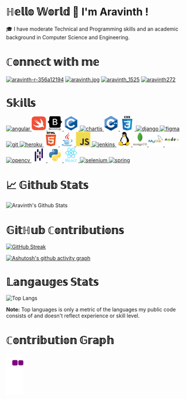 # ℍ𝕖𝕝𝕝𝕠 𝕎𝕠𝕣𝕝𝕕 👋 I'm Aravinth !

🎓 I have moderate Technical and Programming skills and an academic background in Computer Science and Engineering.

# ℂ𝕠𝕟𝕟𝕖𝕔𝕥 𝕨𝕚𝕥𝕙 𝕞𝕖

<p align="left">

<p align="left">
<a href="https://linkedin.com/in/aravinth-r-356a12194" target="blank"><img align="center" src="https://raw.githubusercontent.com/rahuldkjain/github-profile-readme-generator/master/src/images/icons/Social/linked-in-alt.svg" alt="aravinth-r-356a12194" height="30" width="40" /></a>
<a href="https://instagram.com/aravinth.jpg" target="blank"><img align="center" src="https://raw.githubusercontent.com/rahuldkjain/github-profile-readme-generator/master/src/images/icons/Social/instagram.svg" alt="aravinth.jpg" height="30" width="40" /></a>
<a href="https://www.codechef.com/users/aravinth_1525" target="blank"><img align="center" src="https://cdn.jsdelivr.net/npm/simple-icons@3.1.0/icons/codechef.svg" alt="aravinth_1525" height="30" width="40" /></a>
<a href="https://auth.geeksforgeeks.org/user/aravinth272" target="blank"><img align="center" src="https://raw.githubusercontent.com/rahuldkjain/github-profile-readme-generator/master/src/images/icons/Social/geeks-for-geeks.svg" alt="aravinth272" height="30" width="40" /></a>
</p>

# 𝕊𝕜𝕚𝕝𝕝𝕤

<p align="left"> <a href="https://angular.io" target="_blank" rel="noreferrer"> <img src="https://angular.io/assets/images/logos/angular/angular.svg" alt="angular" width="40" height="40"/> </a> <a href="https://developer.apple.com/swift/" target="_blank" rel="noreferrer"><img src="https://raw.githubusercontent.com/devicons/devicon/master/icons/swift/swift-original.svg" alt="swift" width="40" height="40"/> </a><a href="https://getbootstrap.com" target="_blank" rel="noreferrer"> <img src="https://raw.githubusercontent.com/devicons/devicon/master/icons/bootstrap/bootstrap-plain-wordmark.svg" alt="bootstrap" width="40" height="40"/> </a> <a href="https://www.cprogramming.com/" target="_blank" rel="noreferrer"> <img src="https://raw.githubusercontent.com/devicons/devicon/master/icons/c/c-original.svg" alt="c" width="40" height="40"/> </a> <a href="https://www.chartjs.org" target="_blank" rel="noreferrer"> <img src="https://www.chartjs.org/media/logo-title.svg" alt="chartjs" width="40" height="40"/> </a> <a href="https://www.w3schools.com/cpp/" target="_blank" rel="noreferrer"> <img src="https://raw.githubusercontent.com/devicons/devicon/master/icons/cplusplus/cplusplus-original.svg" alt="cplusplus" width="40" height="40"/> </a> <a href="https://www.w3schools.com/css/" target="_blank" rel="noreferrer"> <img src="https://raw.githubusercontent.com/devicons/devicon/master/icons/css3/css3-original-wordmark.svg" alt="css3" width="40" height="40"/> </a> <a href="https://www.djangoproject.com/" target="_blank" rel="noreferrer"> <img src="https://cdn.worldvectorlogo.com/logos/django.svg" alt="django" width="40" height="40"/> </a> <a href="https://www.figma.com/" target="_blank" rel="noreferrer"> <img src="https://www.vectorlogo.zone/logos/figma/figma-icon.svg" alt="figma" width="40" height="40"/> </a> <a href="https://git-scm.com/" target="_blank" rel="noreferrer"> <img src="https://www.vectorlogo.zone/logos/git-scm/git-scm-icon.svg" alt="git" width="40" height="40"/> </a> <a href="https://heroku.com" target="_blank" rel="noreferrer"> <img src="https://www.vectorlogo.zone/logos/heroku/heroku-icon.svg" alt="heroku" width="40" height="40"/> </a> <a href="https://www.w3.org/html/" target="_blank" rel="noreferrer"> <img src="https://raw.githubusercontent.com/devicons/devicon/master/icons/html5/html5-original-wordmark.svg" alt="html5" width="40" height="40"/> </a> <a href="https://www.java.com" target="_blank" rel="noreferrer"> <img src="https://raw.githubusercontent.com/devicons/devicon/master/icons/java/java-original.svg" alt="java" width="40" height="40"/> </a> <a href="https://developer.mozilla.org/en-US/docs/Web/JavaScript" target="_blank" rel="noreferrer"> <img src="https://raw.githubusercontent.com/devicons/devicon/master/icons/javascript/javascript-original.svg" alt="javascript" width="40" height="40"/> </a> <a href="https://www.jenkins.io" target="_blank" rel="noreferrer"> <img src="https://www.vectorlogo.zone/logos/jenkins/jenkins-icon.svg" alt="jenkins" width="40" height="40"/> </a> <a href="https://www.linux.org/" target="_blank" rel="noreferrer"> <img src="https://raw.githubusercontent.com/devicons/devicon/master/icons/linux/linux-original.svg" alt="linux" width="40" height="40"/> </a> <a href="https://www.mongodb.com/" target="_blank" rel="noreferrer"> <img src="https://raw.githubusercontent.com/devicons/devicon/master/icons/mongodb/mongodb-original-wordmark.svg" alt="mongodb" width="40" height="40"/> </a> <a href="https://www.mysql.com/" target="_blank" rel="noreferrer"> <img src="https://raw.githubusercontent.com/devicons/devicon/master/icons/mysql/mysql-original-wordmark.svg" alt="mysql" width="40" height="40"/> </a> <a href="https://nodejs.org" target="_blank" rel="noreferrer"> <img src="https://raw.githubusercontent.com/devicons/devicon/master/icons/nodejs/nodejs-original-wordmark.svg" alt="nodejs" width="40" height="40"/> </a> <a href="https://opencv.org/" target="_blank" rel="noreferrer"> <img src="https://www.vectorlogo.zone/logos/opencv/opencv-icon.svg" alt="opencv" width="40" height="40"/> </a> <a href="https://pandas.pydata.org/" target="_blank" rel="noreferrer"> <img src="https://raw.githubusercontent.com/devicons/devicon/2ae2a900d2f041da66e950e4d48052658d850630/icons/pandas/pandas-original.svg" alt="pandas" width="40" height="40"/> </a> <a href="https://www.python.org" target="_blank" rel="noreferrer"> <img src="https://raw.githubusercontent.com/devicons/devicon/master/icons/python/python-original.svg" alt="python" width="40" height="40"/> </a> <a href="https://reactjs.org/" target="_blank" rel="noreferrer"> <img src="https://raw.githubusercontent.com/devicons/devicon/master/icons/react/react-original-wordmark.svg" alt="react" width="40" height="40"/> </a> <a href="https://www.selenium.dev" target="_blank" rel="noreferrer"> <img src="https://raw.githubusercontent.com/detain/svg-logos/780f25886640cef088af994181646db2f6b1a3f8/svg/selenium-logo.svg" alt="selenium" width="40" height="40"/> </a> <a href="https://spring.io/" target="_blank" rel="noreferrer"> <img src="https://www.vectorlogo.zone/logos/springio/springio-icon.svg" alt="spring" width="40" height="40"/> </a> </p>

# 📈 𝔾𝕚𝕥𝕙𝕦𝕓 𝕊𝕥𝕒𝕥𝕤

![Aravinth's Github Stats](https://github-readme-stats.vercel.app/api?username=Aravinth1525&custom_title=Aravinth%27s%20GitHub%20Stats%20&show_icons=true&theme=ayu-mirage)

# 𝔾𝕚𝕥ℍ𝕦𝕓 ℂ𝕠𝕟𝕥𝕣𝕚𝕓𝕦𝕥𝕚𝕠𝕟𝕤

[![GitHub Streak](https://streak-stats.demolab.com?user=Aravinth1525&theme=github-dark&border_radius=5)](https://git.io/streak-stats)

[![Ashutosh's github activity graph](https://github-readme-activity-graph.cyclic.app/graph?username=Aravinth1525&theme=github-compact)](https://github.com/Aravinth1525/github-readme-activity-graph)

# 𝕃𝕒𝕟𝕘𝕒𝕦𝕘𝕖𝕤 𝕊𝕥𝕒𝕥𝕤

![Top Langs](https://github-readme-stats.vercel.app/api/top-langs/?username=Aravinth1525&layout=compact&theme=radical&langs_count=8)

<b>Note:</b> Top languages is only a metric of the languages my public code consists of and doesn't reflect experience or skill level.

# ℂ𝕠𝕟𝕥𝕣𝕚𝕓𝕦𝕥𝕚𝕠𝕟 𝔾𝕣𝕒𝕡𝕙

![snake gif](https://github.com/Aravinth1525/Aravinth1525/blob/output/github-contribution-grid-snake.gif)

